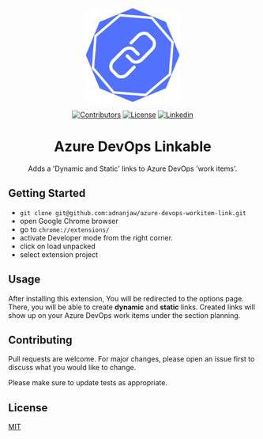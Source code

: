 <div align="center">
  <a href="https://github.com/adnanjaw/azure-devops-workitem-link">
    <img src="src/assets/favicon/logo-tran.png" alt="Logo" width="190" height="190">
  </a>
<div align="center">

<a href="Contributors">![Contributors](https://img.shields.io/badge/Contributors-red?style=plastic)</a>
<a href="License">![License](https://img.shields.io/badge/License-MIT-greeb?style=plastic)</a>
<a href="Linkedin">![Linkedin](https://img.shields.io/badge/LinkedIn-yellow)</a>

</div>
<h1 align="center">Azure DevOps Linkable</h1>
  <p align="center">
    Adds a 'Dynamic and Static' links to Azure DevOps 'work items'.
  </p>
</div>

## Getting Started

- `git clone git@github.com:adnanjaw/azure-devops-workitem-link.git`
- open Google Chrome browser
- go to `chrome://extensions/`
- activate Developer mode from the right corner.
- click on load unpacked
- select extension project

## Usage
After installing this extension, You will be redirected to the options page. There, you will be able to create **dynamic** and **static** links. Created links will show up on your Azure DevOps work items under the section planning.


## Contributing

Pull requests are welcome. For major changes, please open an issue first
to discuss what you would like to change.

Please make sure to update tests as appropriate.

## License

[MIT](https://choosealicense.com/licenses/mit/)